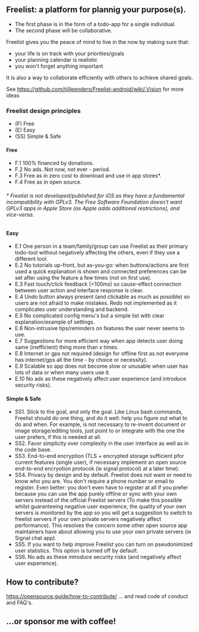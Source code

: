 ## Freelist: a platform for plannig your purpose(s).
* The first phase is in the form of a todo-app for a single individual.
* The second phase will be collaborative.


Freelist gives you the peace of mind to live in the now by making sure that:
* your life is on track with your priorities/goals
* your planning calendar is realistic
* you won't forget anything important

It is also a way to collaborate efficiently with others to achieve shared goals.

See https://github.com/tijlleenders/Freelist-android/wiki/.Vision for more ideas

### Freelist design principles
* (F) Free
* (E) Easy
* (SS) Simple & Safe

#### Free
* F.1 100% financed by donations. 
* F.2 No ads. Not now, not ever - period.
* F.3 Free as in zero cost to download and use in app stores*. 
* F.4 Free as in open source.
###### \* Freelist is not developed/published for iOS as they have a fundamental incompatibility with GPLv3. The Free Software Foundation doesn't want GPLv3 apps in Apple Store (as Apple adds additional restrictions), and vice-versa.

#### Easy 
* E.1 One person in a team/family/group can use Freelist as their primary todo-tool without negatively affecting the others, even if they use a different tool. 
* E.2 No tutorials up-front, but as-you-go: when buttons/actions are first used a quick explanation is shown and connected preferences can be set after using the feature a few times (not on first use). 
* E.3 Fast touch/click feedback (<100ms) so cause-effect connection between user action and interface response is clear. 
* E.4 Undo button always present (and clickable as much as possible) so users are not afraid to make mistakes. Redo not implemented as it complicates user understanding and backend. 
* E.5 No complicated config menu's but a simple list with clear explanation/example of settings.
* E.6 Non-intrusive tips/reminders on features the user never seems to use. 
* E.7 Suggestions for more efficient way when app detects user doing same (inefficient) thing more than x times. 
* E.8 Internet or gps not required (design for offline first as not everyone has internet/gps all the time - by choice or necessity).
* E.9 Scalable so app does not become slow or  unusable when user has lots of data or when many users use it. 
* E.10 No ads as these negatively affect user experience (and introduce security risks). 

#### Simple & Safe
* SS1. Stick to the goal, and only the goal. 
Like Linux bash commands, Freelist should do one thing, and do it well: help you figure out what to do and when. For example, is not necessary to re-invent document or image storage/editing tools, just point to or integrate with the one the user prefers, if this is needed at all. 
* SS2. Favor simplicity over complexity in the user interface as well as in the code base. 
* SS3. End-to-end encryption (TLS + encrypted storage sufficient pfor current features (single user), if necessary implement an open source end-to-end encryotion protocok (ie signal protocol) at a later time). 
* SS4. Privacy by design and by default.
Freelist does not want or need to know who you are. You don't require a phone number or email to register. Even better: you don't even have to register at all if you prefer because you can use the app purely offline or sync with your own servers instead of the official Freelist servers (To make this possible whilst guaranteeing negative user experience, the quality of your own servers is monitored by the app so you will get a suggestion to switch to freelist servers if your own private servers negatively affect performance). This resolves the concern some other open source app maintainers have about allowing you to use your  own private servers (ie Signal chat app). 
* SS5. If you want to help improve Freelist you can turn on pseudonimized user statistics. This option is turned off by default.
* SS6. No ads as these introduce security risks (and  negatively affect user experience). 


## How to contribute?
https://opensource.guide/how-to-contribute/
... and read code of conduct and FAQ's.

## ...or sponsor me with coffee!
